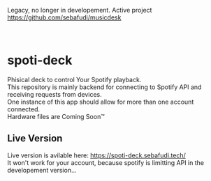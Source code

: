Legacy, no longer in developement. Active project https://github.com/sebafudi/musicdesk
<br /><br /><br />
# spoti-deck
Phisical deck to control Your Spotify playback.<br />
This repository is mainly backend for connecting to Spotify API and receiving requests from devices.<br />
One instance of this app should allow for more than one account connected.<br />
Hardware files are Coming Soon™

Live Version
-------
Live version is avilable here: https://spoti-deck.sebafudi.tech/<br />
It won't work for your account, because spotify is limitting API in the developement version...
